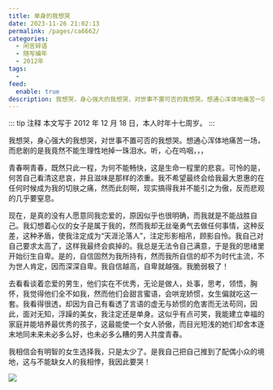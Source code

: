 ```yaml
---
title: 单身的我想哭
date: 2023-11-26 21:02:13
permalink: /pages/ca6662/
categories:
  - 闲言碎语
  - 随写编年
  - 2012年
tags:
  -
feed:
  enable: true
description: 我想哭，身心强大的我想哭，对世事不置可否的我想哭。想通心浑体地痛苦一场，而悲剧的是我竟然不能生理性地掉一珠泪水。听，心在呜咽，，，青春啊青春，既然只此一程，为何不能畅快，这是生命一程里的悲哀。可怜的是，何苦自己看清这悲哀，并且滋味是那样的浓重。我不希望最终会给我最大恩惠的在任何时候成为我的切肤之痛，然而此刻啊，现实搞得我并不能引之为傲，反而悲观的几乎要窒息。现在，是真的没有人愿意同我恋爱的，原因似乎也很明确，而我就是不能战胜自己。我幻想着心仪的女子是属于我的，然而我却无丝毫勇气去做任何事情，这种反差，这种矛盾，使我注定成为“天涯沦落人”，注定形影相吊，顾影自怜。我自己对自己要求太高了，这样我最终会疯掉的。我总是无法令自己满意，于是我的思绪里开始衍生自卑。是的，自信固然为我所持有，然而我所自信的却不为时代主流，不为世人肯定，因而深深自卑。我自信越高，自卑就越强。我脆弱极了！去看看谈着恋爱的男生，他们实在不优秀，无论是做人，处事，思考，领悟，胸怀，我觉得他们全不如我，然而他们会甜言蜜语，会哄宠娇惯，女生偏就吃这一套。我看得很透，却因为自己有看透了言语的虚无与娇惯的危害而无法苟同，因此，面对无知，浮躁的美女，我注定还是单身。这似乎有点可笑，我能建立幸福的家庭并能培养最优秀的孩子，这最能使一个女人骄傲，而目光短浅的她们却舍本逐末地同未来未必多么好，也未必多么糟的男人共度青春。我相信会有明智的女生选择我，只是太少了。是我自己把自己推到了配偶小众的境地，这与不能缺女人的我相悖，我因此要哭！
---
```


::: tip 注释
本文写于 2012 年 12 月 18 日，本人时年十七周岁。
:::

我想哭，身心强大的我想哭，对世事不置可否的我想哭。想通心浑体地痛苦一场，而悲剧的是我竟然不能生理性地掉一珠泪水。听，心在呜咽，，，

青春啊青春，既然只此一程，为何不能畅快，这是生命一程里的悲哀。可怜的是，何苦自己看清这悲哀，并且滋味是那样的浓重。我不希望最终会给我最大恩惠的在任何时候成为我的切肤之痛，然而此刻啊，现实搞得我并不能引之为傲，反而悲观的几乎要窒息。

现在，是真的没有人愿意同我恋爱的，原因似乎也很明确，而我就是不能战胜自己。我幻想着心仪的女子是属于我的，然而我却无丝毫勇气去做任何事情，这种反差，这种矛盾，使我注定成为“天涯沦落人”，注定形影相吊，顾影自怜。我自己对自己要求太高了，这样我最终会疯掉的。我总是无法令自己满意，于是我的思绪里开始衍生自卑。是的，自信固然为我所持有，然而我所自信的却不为时代主流，不为世人肯定，因而深深自卑。我自信越高，自卑就越强。我脆弱极了！

去看看谈着恋爱的男生，他们实在不优秀，无论是做人，处事，思考，领悟，胸怀，我觉得他们全不如我，然而他们会甜言蜜语，会哄宠娇惯，女生偏就吃这一套。我看得很透，却因为自己有看透了言语的虚无与娇惯的危害而无法苟同，因此，面对无知，浮躁的美女，我注定还是单身。这似乎有点可笑，我能建立幸福的家庭并能培养最优秀的孩子，这最能使一个女人骄傲，而目光短浅的她们却舍本逐末地同未来未必多么好，也未必多么糟的男人共度青春。

我相信会有明智的女生选择我，只是太少了。是我自己把自己推到了配偶小众的境地，这与不能缺女人的我相悖，我因此要哭！

![](https://t.eryajf.net/imgs/2023/11/1701004907360.jpg)